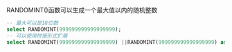 RANDOMINT()函数可以生成一个最大值以内的随机整数
```sql
-- 最大可以是18位数
select RANDOMINT(999999999999999999);
-- 可以使用拼接形式扩展
select RANDOMINT(999999999999999999) ||RANDOMINT(999999999999999999) as id;
```